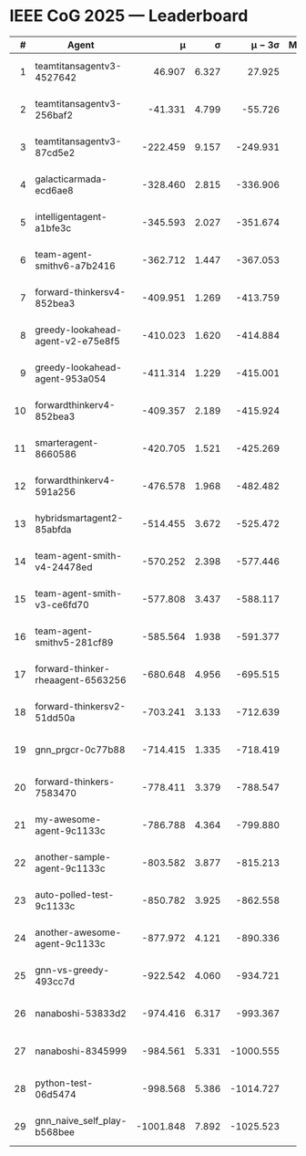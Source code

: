 # IEEE CoG 2025 — Leaderboard

| # | Agent | μ | σ | μ − 3σ | Matches | Updated |
|---:|---|---:|---:|---:|---:|---|
| 1 | teamtitansagentv3-4527642 | 46.907 | 6.327 | 27.925 | 21990 | 2025-08-25 13:42 |
| 2 | teamtitansagentv3-256baf2 | -41.331 | 4.799 | -55.726 | 22416 | 2025-08-25 13:42 |
| 3 | teamtitansagentv3-87cd5e2 | -222.459 | 9.157 | -249.931 | 22846 | 2025-08-25 13:42 |
| 4 | galacticarmada-ecd6ae8 | -328.460 | 2.815 | -336.906 | 20580 | 2025-08-25 13:42 |
| 5 | intelligentagent-a1bfe3c | -345.593 | 2.027 | -351.674 | 18882 | 2025-08-25 13:42 |
| 6 | team-agent-smithv6-a7b2416 | -362.712 | 1.447 | -367.053 | 21940 | 2025-08-25 13:42 |
| 7 | forward-thinkersv4-852bea3 | -409.951 | 1.269 | -413.759 | 18283 | 2025-08-25 13:42 |
| 8 | greedy-lookahead-agent-v2-e75e8f5 | -410.023 | 1.620 | -414.884 | 22706 | 2025-08-25 13:42 |
| 9 | greedy-lookahead-agent-953a054 | -411.314 | 1.229 | -415.001 | 20386 | 2025-08-25 13:42 |
| 10 | forwardthinkerv4-852bea3 | -409.357 | 2.189 | -415.924 | 18821 | 2025-08-25 13:42 |
| 11 | smarteragent-8660586 | -420.705 | 1.521 | -425.269 | 18860 | 2025-08-25 13:42 |
| 12 | forwardthinkerv4-591a256 | -476.578 | 1.968 | -482.482 | 18189 | 2025-08-25 13:42 |
| 13 | hybridsmartagent2-85abfda | -514.455 | 3.672 | -525.472 | 18661 | 2025-08-25 13:42 |
| 14 | team-agent-smith-v4-24478ed | -570.252 | 2.398 | -577.446 | 22116 | 2025-08-25 13:42 |
| 15 | team-agent-smith-v3-ce6fd70 | -577.808 | 3.437 | -588.117 | 22676 | 2025-08-25 13:42 |
| 16 | team-agent-smithv5-281cf89 | -585.564 | 1.938 | -591.377 | 21260 | 2025-08-25 13:42 |
| 17 | forward-thinker-rheaagent-6563256 | -680.648 | 4.956 | -695.515 | 20570 | 2025-08-25 13:42 |
| 18 | forward-thinkersv2-51dd50a | -703.241 | 3.133 | -712.639 | 21410 | 2025-08-25 13:42 |
| 19 | gnn_prgcr-0c77b88 | -714.415 | 1.335 | -718.419 | 19380 | 2025-08-25 13:42 |
| 20 | forward-thinkers-7583470 | -778.411 | 3.379 | -788.547 | 20120 | 2025-08-25 13:42 |
| 21 | my-awesome-agent-9c1133c | -786.788 | 4.364 | -799.880 | 22380 | 2025-08-25 13:42 |
| 22 | another-sample-agent-9c1133c | -803.582 | 3.877 | -815.213 | 22140 | 2025-08-25 13:42 |
| 23 | auto-polled-test-9c1133c | -850.782 | 3.925 | -862.558 | 23060 | 2025-08-25 13:42 |
| 24 | another-awesome-agent-9c1133c | -877.972 | 4.121 | -890.336 | 23820 | 2025-08-25 13:42 |
| 25 | gnn-vs-greedy-493cc7d | -922.542 | 4.060 | -934.721 | 17280 | 2025-08-25 13:42 |
| 26 | nanaboshi-53833d2 | -974.416 | 6.317 | -993.367 | 17200 | 2025-08-25 13:42 |
| 27 | nanaboshi-8345999 | -984.561 | 5.331 | -1000.555 | 18090 | 2025-08-25 13:42 |
| 28 | python-test-06d5474 | -998.568 | 5.386 | -1014.727 | 17810 | 2025-08-25 13:42 |
| 29 | gnn_naive_self_play-b568bee | -1001.848 | 7.892 | -1025.523 | 17920 | 2025-08-25 13:42 |
